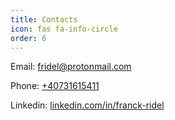```yaml
---
title: Contacts
icon: fas fa-info-circle
order: 6
---
```


Email: <a href="mailto:fridel@protonmail.com">fridel@protonmail.com</a>

Phone: <a href="tel:+40731615411">+40731615411</a>

Linkedin: <a href="https://www.linkedin.com/in/franck-ridel/" target="_blank">linkedin.com/in/franck-ridel</a>